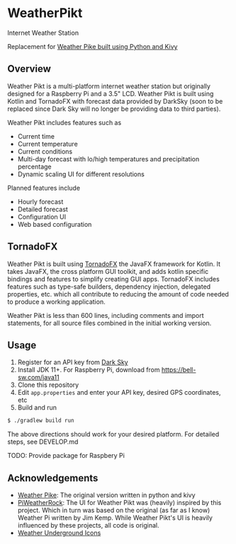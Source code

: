# WeatherPikt
Internet Weather Station

Replacement for [Weather Pike built using Python and Kivy](https://www.github.com/maroc81/WeatherPike)


## Overview

Weather Pikt is a multi-platform internet weather station but originally designed for a Raspberry Pi and a 3.5" LCD. Weather Pikt is built using Kotlin and TornadoFX with forecast data provided by DarkSky (soon to be replaced since Dark Sky will no longer be providing data to third parties).

Weather Pikt includes features such as

- Current time
- Current temperature
- Current conditions
- Multi-day forecast with lo/high temperatures and precipitation percentage
- Dynamic scaling UI for different resolutions

Planned features include

- Hourly forecast
- Detailed forecast
- Configuration UI
- Web based configuration

## TornadoFX

Weather Pikt is built using [TornadoFX](https://tornadofx.io/) the JavaFX framework for Kotlin. It takes JavaFX, the cross platform GUI toolkit, and adds kotlin specific bindings and features to simplify creating GUI apps. TornadoFX includes features such as type-safe builders, dependency injection, delegated properties, etc. which all contribute to reducing the amount of code needed to produce a working application.

Weather Pikt is less than 600 lines, including comments and import statements, for all source files combined in the initial working version.

## Usage

1. Register for an API key from [Dark Sky](https://darksky.net/dev)
2. Install JDK 11+.  For Raspberry Pi, download from https://bell-sw.com/java11
3. Clone this repository
4. Edit `app.properties` and enter your API key, desired GPS coordinates, etc
5. Build and run
```bash
$ ./gradlew build run
```

The above directions should work for your desired platform.  For detailed steps, see DEVELOP.md

TODO: Provide package for Raspbery Pi

## Acknowledgements
 - [Weather Pike](https://www.github.com/maroc81/WeatherPike): The original version written in python and kivy
 - [PiWeatherRock](https://github.com/genebean/PiWeatherRock): The UI for Weather Pikt was (heavily) inspired by this project.  Which in turn was based on the original (as far as I know) Weather Pi written by Jim Kemp.  While Weather Pikt's UI is heavily influenced by these projects, all code is original.
 - [Weather Underground Icons](https://github.com/manifestinteractive/weather-underground-icons)
